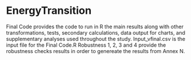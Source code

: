 # EnergyTransition

Final Code provides the code to run in R the main results along with other transformations, tests, secondary calculations, data output for charts, and supplementary analyses used throughout the study.
Input_vfinal.csv is the input file for the Final Code.R
Robustness 1, 2, 3 and 4 provide the robustness checks results in order to genereate the results from Annex N.
